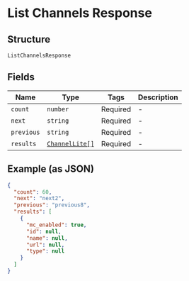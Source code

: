 
# List Channels Response

## Structure

`ListChannelsResponse`

## Fields

| Name | Type | Tags | Description |
|  --- | --- | --- | --- |
| `count` | `number` | Required | - |
| `next` | `string` | Required | - |
| `previous` | `string` | Required | - |
| `results` | [`ChannelLite[]`](../../doc/models/channel-lite.md) | Required | - |

## Example (as JSON)

```json
{
  "count": 60,
  "next": "next2",
  "previous": "previous8",
  "results": [
    {
      "mc_enabled": true,
      "id": null,
      "name": null,
      "url": null,
      "type": null
    }
  ]
}
```

